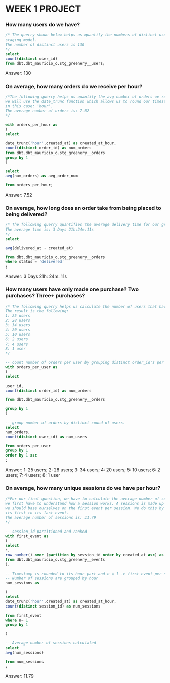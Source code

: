 # WEEK 1 PROJECT

### How many users do we have?

``` sql
/* The querry shown below helps us quantify the numbers of distinct users found in our greenery__users 
staging model. 
The number of distinct users is 130 
*/
select
count(distinct user_id)
from dbt.dbt_mauricio_o.stg_greenery__users;

```
Answer: 130

### On average, how many orders do we receive per hour?

``` sql
/*The following querry helps us quantify the avg number of orders we recieve per hour, to do this
we will use the date_trunc function which allows us to round our timestamps to our specified precision,
in this case: 'hour'.
The average number of orders is: 7.52
*/

with orders_per_hour as
(
select

date_trunc('hour',created_at) as created_at_hour,
count(distinct order_id) as num_orders
from dbt.dbt_mauricio_o.stg_greenery__orders
group by 1
)

select
avg(num_orders) as avg_order_num

from orders_per_hour;
```
Answer: 7.52

### On average, how long does an order take from being placed to being delivered?

``` sql
/* The following querry quantifies the average delivery time for our greenery__orders view. 
The average time is: 3 Days 21h:24m:11s
*/
select

avg(delivered_at - created_at)

from dbt.dbt_mauricio_o.stg_greenery__orders
where status = 'delivered'
;

```
Answer: 3 Days 21h: 24m: 11s

### How many users have only made one purchase? Two purchases? Three+ purchases?

``` sql
/* The following querry helps us calculate the number of users that have placed n-number of purchases.
The result is the following: 
1: 25 users
2: 28 users
3: 34 users
4: 20 users
5: 10 users
6: 2 users
7: 4 users
8: 1 user
*/

-- count number of orders per user by grouping distinct order_id's per user_id
with orders_per_user as
(
select

user_id,
count(distinct order_id) as num_orders

from dbt.dbt_mauricio_o.stg_greenery__orders

group by 1
)

-- group number of orders by distinct cound of users.
select
num_orders,
count(distinct user_id) as num_users

from orders_per_user
group by 1
order by 1 asc
;
```
Answer: 1: 25 users; 2: 28 users; 3: 34 users; 4: 20 users; 5: 10 users; 6: 2 users; 7: 4 users; 8: 1 user


### On average, how many unique sessions do we have per hour?

``` sql
/*For our final question, we have to calculate the average number of sessions per hour. To do this
we first have to understand how a session works. A sessions is made up of multiple events, therefore,
we should base ourselves on the first event per session. We do this by numbering each session from
its first to its last event.
The average number of sessions is: 11.79
*/

-- session_id partitioned and ranked
with first_event as
(
select
*,
row_number() over (partition by session_id order by created_at asc) as n
from dbt.dbt_mauricio_o.stg_greenery__events
),

-- Timestamp is rounded to its hour part and n = 1 -> first event per session.
-- Number of sessions are grouped by hour
num_sessions as

(
select
date_trunc('hour',created_at) as created_at_hour,
count(distinct session_id) as num_sessions

from first_event
where n= 1
group by 1

)

-- Average number of sessions calculated
select
avg(num_sessions)

from num_sessions
;
```
Answer: 11.79